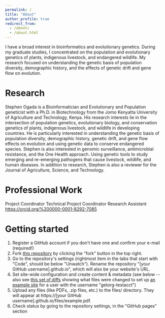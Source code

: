 ```yaml
---
permalink: /
title: "About"
author_profile: true
redirect_from: 
  - /about/
  - /about.html
---
```


I have a broad interest in bioinformatics and evolutionary genetics. During my graduate studies, I concentrated on the population and evolutionary genetics of plants, indigenous livestock, and endangered wildlife. My research focused on understanding the genetic basis of population diversity, demographic history, and the effects of genetic drift and gene flow on evolution.

Research
======
Stephen Ogada is a Bioinformatician and Evolutionary and Population geneticist with a Ph.D. in Biotechnology from the Jomo Kenyatta University of Agriculture and Technology, Kenya. His research interests lie in the intersection of population genetics, evolutionary biology, and conservation genetics of plants, indigenous livestock, and wildlife in developing countries. He is particularly interested in understanding the genetic basis of population diversity, demographic history, genetic drift, and gene flow effects on evolution and using genetic data to conserve endangered species. Stephen is also interested in genomic surveillance, antimicrobial resistance, and the One Health approach. Using genetic tools to study emerging and re-emerging pathogens that cause livestock, wildlife, and human diseases. In addition to research, Stephen is also a reviewer for the Journal of Agriculture, Science, and Technology.

Professional Work
======
Project Coordinator
Technical Project Coordinator
Research Assistant
https://orcid.org/%200000-0001-8292-7085


Getting started
======
1. Register a GitHub account if you don't have one and confirm your e-mail (required!)
1. Fork [this repository](https://github.com/academicpages/academicpages.github.io) by clicking the "fork" button in the top right. 
1. Go to the repository's settings (rightmost item in the tabs that start with "Code", should be below "Unwatch"). Rename the repository "[your GitHub username].github.io", which will also be your website's URL.
1. Set site-wide configuration and create content & metadata (see below -- also see [this set of diffs](http://archive.is/3TPas) showing what files were changed to set up [an example site](https://getorg-testacct.github.io) for a user with the username "getorg-testacct")
1. Upload any files (like PDFs, .zip files, etc.) to the files/ directory. They will appear at https://[your GitHub username].github.io/files/example.pdf.  
1. Check status by going to the repository settings, in the "GitHub pages" section
